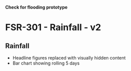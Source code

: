 **Check for flooding prototype**
# FSR-301 - Rainfall - v2

## Rainfall
- Headline figures replaced with visually hidden content
- Bar chart showing rolling 5 days